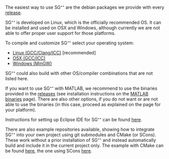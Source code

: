 The easiest way to use SG⁺⁺ are the debian packages we provide with every [release](https://github.com/SGpp/SGpp/releases).

SG⁺⁺ is developed on Linux, which is the officially recommended OS. It can be installed and used on OSX and Windows, although currently we are not able to offer proper user support for those platforms.

To compile and customize SG⁺⁺ select your operating system:

* [Linux (GCC/Clang/ICC)](https://github.com/SGpp/SGpp/wiki/Linux-(GCC-Clang-ICC)) [recommended]
* [OSX (GCC/ICC)](https://github.com/SGpp/SGpp/wiki/OSX-(GCC-ICC)) 
* [Windows (MinGW)](https://github.com/SGpp/SGpp/wiki/Windows-(MinGW))

SG⁺⁺ could also build with other OS/compiler combinations that are not listed here. 


If you want to use SG⁺⁺ with MATLAB, we recommend to use the binaries provided in the [releases](https://github.com/SGpp/SGpp/releases) (see installation instructions on the [MATLAB binaries](https://github.com/SGpp/SGpp/wiki/MATLAB-binaries) page). There are also other options, if you do not want or are not able to use the binaries (in this case, proceed as explained on the page for your platform).

Instructions for setting up Eclipse IDE for SG⁺⁺ can be found [here](https://github.com/SGpp/SGpp/wiki/Eclipse-setup).

There are also example repositories available, showing how to integrate SG⁺⁺ into your own project using git submodules and CMake (or SCons). These work without a prior installation of SG⁺⁺ and instead automatically build and include it in the current project only. The example with CMake can be found [here](https://github.com/SGpp/SGpp_Example_Application_CMake), the one using SCons [here](https://github.com/SGpp/SGpp_Example_Application_SCons).